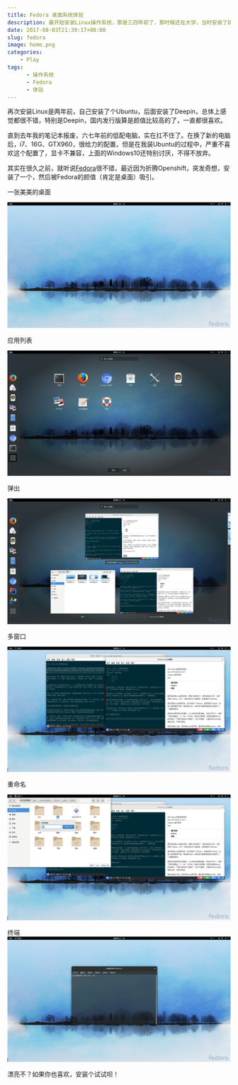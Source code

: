 ```yaml
---
title: Fedora 桌面系统体验
description: 最开始安装Linux操作系统，那是三四年前了，那时候还在大学，当时安装了Debian，完了一段时间后为了耍游戏，还是换回了Windows。
date: 2017-08-03T21:39:17+08:00
slug: fedora
image: home.png
categories:
    - Play
tags:
      - 操作系统
      - Fedora
      - 体验
---
```


再次安装Linux是两年前，自己安装了个Ubuntu，后面安装了Deepin，总体上感觉都很不错，特别是Deepin，国内发行版算是颜值比较高的了，一直都很喜欢。

直到去年我的笔记本报废，六七年前的低配电脑，实在扛不住了。在换了新的电脑后，i7、16G、GTX960，很给力的配置，但是在我装Ubuntu的过程中，严重不喜欢这个配置了，显卡不兼容，上面的Windows10还特别讨厌，不得不放弃。

其实在很久之前，就听说[Fedora](https://getfedora.org/)很不错，最近因为折腾Openshift，突发奇想，安装了一个，然后被Fedora的颜值（肯定是桌面）吸引。

一张美美的桌面

![fedora home](home.png)

应用列表

![fedora apps](apps.png)

弹出

![fedora pop](super.png)

多窗口

![fedora edit](edit.png)

重命名

![fedora rename](rename.png)

终端
![fedora terminal](terminal.png)

漂亮不？如果你也喜欢，安装个试试呗！

